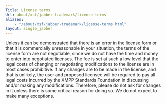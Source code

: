 ```yaml
---
Title: License terms
Url: about/xsf/jabber-trademark/license-terms
aliases:
    - "/about/xsf/jabber-trademark/license-terms.html"
layout: single_jabber
---
```


Unless it can be demonstrated that there is an error in the license form or that it is commercially unreasonable in your situation, the terms of the license form are not negotiable, since we do not have the time and money to enter into negotiated licenses. The fee is set at such a low level that the legal costs of changing or negotiating modifications to the license are in most cases prohibitive. If any changes are to be made in the license, and that is unlikely, the user and proposed licensee will be required to pay all legal costs incurred by the XMPP Standards Foundation in discussing and/or making any modifications. Therefore, please do not ask for changes in it unless there is some critical reason for doing so. We do not expect to make many exceptions.